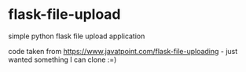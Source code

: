 # flask-file-upload
simple python flask file upload application

code taken from https://www.javatpoint.com/flask-file-uploading - just wanted something I can clone :=)
